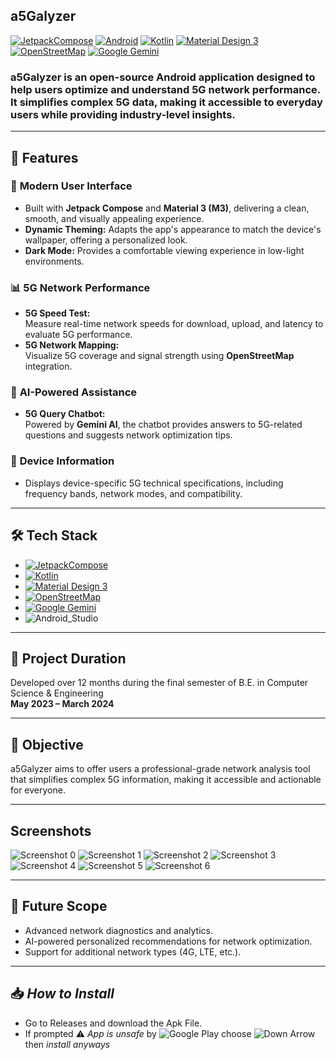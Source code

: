 ## **a5Galyzer**  

 [![JetpackCompose](https://img.shields.io/badge/JetpackCompose-%230175C3.svg?style=for-the-badge&logo=jetpackcompose&logoColor=white&labelColor=33393A)](#)
 [![Android](https://img.shields.io/badge/Android-008000?style=for-the-badge&logo=android&logoColor=white)](#)
 [![Kotlin](https://img.shields.io/badge/Kotlin-B125EA?style=for-the-badge&logo=kotlin&logoColor=white)](#)
 [![Material Design 3](https://img.shields.io/badge/material%20design-02A3B4?style=for-the-badge&logo=material%20design&logoColor=white&labelColor=1F717A)](#)
 [![OpenStreetMap](https://img.shields.io/badge/OpenStreetMap-7EBC6F?style=for-the-badge&logo=OpenStreetMap&logoColor=white)](#)
 [![Google Gemini](https://img.shields.io/badge/google%20gemini-F3ECEA?style=for-the-badge&logo=google%20gemini&logoColor=blue&labelColor=C5CCCE)](#)

### **a5Galyzer** is an open-source Android application designed to help users optimize and understand 5G network performance. It simplifies complex 5G data, making it accessible to everyday users while providing industry-level insights.

---
## 🚀 **Features**  

### 💎 **Modern User Interface**  
- Built with **Jetpack Compose** and **Material 3 (M3)**, delivering a clean, smooth, and visually appealing experience.  
- **Dynamic Theming:** Adapts the app's appearance to match the device's wallpaper, offering a personalized look.  
- **Dark Mode:** Provides a comfortable viewing experience in low-light environments.

### 📊 **5G Network Performance**  
- **5G Speed Test:**  
  Measure real-time network speeds for download, upload, and latency to evaluate 5G performance.  
- **5G Network Mapping:**  
  Visualize 5G coverage and signal strength using **OpenStreetMap** integration.  

### 🤖 **AI-Powered Assistance**  
- **5G Query Chatbot:**  
  Powered by **Gemini AI**, the chatbot provides answers to 5G-related questions and suggests network optimization tips.  

### 📱 **Device Information**  
- Displays device-specific 5G technical specifications, including frequency bands, network modes, and compatibility.

---

## 🛠️ **Tech Stack**  
- [![JetpackCompose](https://img.shields.io/badge/JetpackCompose-%230175C2.svg?style=for-the-badge&logo=jetpackcompose&logoColor=white&labelColor=33393A)](#)
- [![Kotlin](https://img.shields.io/badge/Kotlin-B125EA?style=for-the-badge&logo=kotlin&logoColor=white)](#)
- [![Material Design 3](https://img.shields.io/badge/material%20design-blue?style=for-the-badge&logo=material%20design&logoColor=white&labelColor=1F717A)](#)
- [![OpenStreetMap](https://img.shields.io/badge/OpenStreetMap-7EBC6F?style=for-the-badge&logo=OpenStreetMap&logoColor=white)](#)
- [![Google Gemini](https://img.shields.io/badge/google%20gemini-F3ECEA?style=for-the-badge&logo=google%20gemini&logoColor=blue&labelColor=C5CCCE)](#)
- ![Android_Studio](https://img.shields.io/badge/Android_Studio-0FC760?style=for-the-badge&logo=android-studio&logoColor=2FEB70&labelColor=292C2E)
  
--- 

## 📅 **Project Duration**  
Developed over 12 months during the final semester of B.E. in Computer Science & Engineering  
**May 2023 – March 2024**

---

## 🎯 **Objective**  
a5Galyzer aims to offer users a professional-grade network analysis tool that simplifies complex 5G information, making it accessible and actionable for everyone.

---

## **Screenshots**
![Screenshot 0](Screenshots/screenshot_0.png)
![Screenshot 1](Screenshots/screenshot_1.png)
![Screenshot 2](Screenshots/screenshot_2.png)
![Screenshot 3](Screenshots/screenshot_3.png)
![Screenshot 4](Screenshots/screenshot_4.png)
![Screenshot 5](Screenshots/screenshot_5.png)
![Screenshot 6](Screenshots/screenshot_6.png)

---

## 🔮 **Future Scope**  
- Advanced network diagnostics and analytics.  
- AI-powered personalized recommendations for network optimization.  
- Support for additional network types (4G, LTE, etc.).

---

## 📥 *How to Install*
- Go to Releases and download the Apk File. 
- If prompted ⚠️ *App is unsafe* by ![Google Play](https://img.shields.io/badge/Google%20Play-blue?style=flat&logo=google-play&logoColor=white)
  choose ![Down Arrow](https://img.shields.io/badge/↓-black?style=&logoColor=F3ECEA) then _install anyways_
